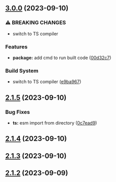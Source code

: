 

## [3.0.0](https://github.com/michalsvorc/ts-nodejs-template/compare/v2.1.5...v3.0.0) (2023-09-10)


### ⚠ BREAKING CHANGES

* switch to TS compiler

### Features

* **package:** add cmd to run built code ([00d32c7](https://github.com/michalsvorc/ts-nodejs-template/commit/00d32c7ef046b531f76310ec85c5b3a8e08c26d6))


### Build System

* switch to TS compiler ([e9ba967](https://github.com/michalsvorc/ts-nodejs-template/commit/e9ba9671a5f9ccfff58e2869c40dcfc10ef2ed47))

## [2.1.5](https://github.com/michalsvorc/ts-nodejs-template/compare/v2.1.4...v2.1.5) (2023-09-10)


### Bug Fixes

* **ts:** esm import from directory ([0c7ead9](https://github.com/michalsvorc/ts-nodejs-template/commit/0c7ead98df13fada2f1f237ca0307329ffeec8e7))

## [2.1.4](https://github.com/michalsvorc/ts-nodejs-template/compare/v2.1.3...v2.1.4) (2023-09-10)

## [2.1.3](https://github.com/michalsvorc/ts-nodejs-template/compare/v2.1.2...v2.1.3) (2023-09-10)

## [2.1.2](https://github.com/michalsvorc/ts-nodejs-template/compare/v2.1.1...v2.1.2) (2023-09-09)